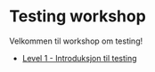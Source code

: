 # Testing workshop

Velkommen til workshop om testing! 

 * [Level 1 - Introduksjon til testing](level-1/README.md)